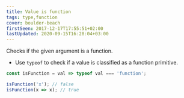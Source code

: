 ```yaml
---
title: Value is function
tags: type,function
cover: boulder-beach
firstSeen: 2017-12-17T17:55:51+02:00
lastUpdated: 2020-09-15T16:28:04+03:00
---
```


Checks if the given argument is a function.

- Use `typeof` to check if a value is classified as a function primitive.

```js
const isFunction = val => typeof val === 'function';
```

```js
isFunction('x'); // false
isFunction(x => x); // true
```

